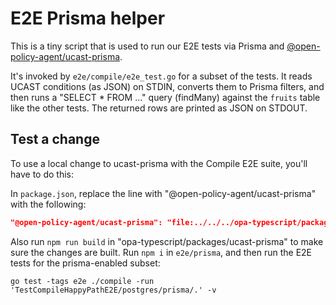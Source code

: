 # E2E Prisma helper

This is a tiny script that is used to run our E2E tests via Prisma and [@open-policy-agent/ucast-prisma](https://www.npmjs.com/package/@open-policy-agent/ucast-prisma).

It's invoked by `e2e/compile/e2e_test.go` for a subset of the tests.
It reads UCAST conditions (as JSON) on STDIN, converts them to Prisma filters, and then runs
a "SELECT * FROM ..." query (findMany) against the `fruits` table like the other tests.
The returned rows are printed as JSON on STDOUT.


## Test a change

To use a local change to ucast-prisma with the Compile E2E suite, you'll have to do this:

In `package.json`, replace the line with "@open-policy-agent/ucast-prisma" with the following:

```json
"@open-policy-agent/ucast-prisma": "file:../../../opa-typescript/packages/ucast-prisma"
```

Also run `npm run build` in "opa-typescript/packages/ucast-prisma" to make sure the changes are built.
Run `npm i` in `e2e/prisma`, and then run the E2E tests for the prisma-enabled subset:

```
go test -tags e2e ./compile -run 'TestCompileHappyPathE2E/postgres/prisma/.' -v
```
